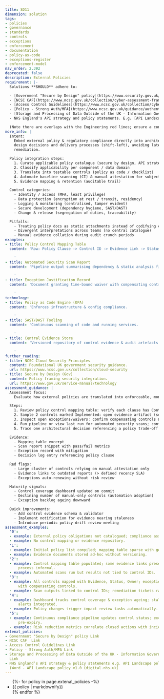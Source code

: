 ```yaml
---
title: SD11
dimension: solution
tags:
- policies
- governance
- standards
- controls
- exceptions
- enforcement
- documentation
- policy-as-code
- exceptions-register
- enforcement-model
nav_order: 2.392
deprecated: false
description: External Policies
requirement: |-
  Solutions **SHOULD** adhere to:

  - [Government "Secure by Design" policy](https://www.security.gov.uk/guidance/secure-by-design/)
  - [NCSC CAF](https://www.ncsc.gov.uk/collection/cyber-assessment-framework)
  - [Access Control Guidelines](https://www.ncsc.gov.uk/collection/cyber-assessment-framework/caf-objective-b/principle-b2-identity-and-access-control)
  - [Policy - Strong Auth/MFA](https://www.ncsc.gov.uk/guidance/authentication-methods-choosing-the-right-type)
  - [Storage and Processing of Data Outside of the UK - Information Governance Policy](https://digital.nhs.uk/data-and-information/looking-after-information/data-security-and-information-governance/nhs-and-social-care-data-off-shoring-and-the-use-of-public-cloud-services/guidance)
  - NHS England's API strategy and policy statements. E.g. [API Landscape policy document (Word, Aalto.digital.nhs.uk)](https://aalto.digital.nhs.uk/#/document/viewer/b61e0f92-b168-4173-8344-353360f4250e?library=5464c07f-daf1-4eee-b9b6-22e6c4dfbbd0)

  (Note there are overlaps with the Engineering red lines; ensure a consistent response and do not repeat assessments)
more_info: |
  Intent:
    Embed external policy & regulatory compliance directly into architecture
    design decisions and delivery processes (shift-left), avoiding late-stage
    remediation.

  Policy integration steps:
    1. Curate applicable policy catalogue (secure by design, API strategy, IG)
    2. Classify applicability per component / data domain
    3. Translate into testable controls (policy as code / checklist)
    4. Automate baseline scanning (CI) & manual attestation for subjective areas
    5. Evidence mapping & retention (auditable trail)

  Control categories:
    - Identity / access (MFA, least privilege)
    - Data protection (encryption at rest / transit, residency)
    - Logging & monitoring (centralised, tamper evident)
    - Secure development (dependency hygiene, SAST/DAST)
    - Change & release (segregation of duties, traceability)

  Pitfalls:
    - Treating policy docs as static attachments instead of codifying controls
    - Divergent interpretations across teams (no central catalogue)
    - Manual evidence collation during audit crunch periods
examples:
- title: Policy Control Mapping Table
  content: 'Row: Policy Clause -> Control ID -> Evidence Link -> Status.

    '
- title: Automated Security Scan Report
  content: 'Pipeline output summarising dependency & static analysis findings.

    '
- title: Exception Justification Record
  content: 'Document granting time-bound waiver with compensating controls.

    '
technology:
- title: Policy as Code Engine (OPA)
  content: 'Enforces infrastructure & config compliance.

    '
- title: SAST/DAST Tooling
  content: 'Continuous scanning of code and running services.

    '
- title: Central Evidence Store
  content: 'Versioned repository of control evidence & audit artefacts.

    '
further_reading:
- title: NCSC Cloud Security Principles
  content: Foundational UK government security guidance.
  url: https://www.ncsc.gov.uk/collection/cloud-security
- title: Secure by Design (Gov)
  content: Policy framing security integration.
  url: https://www.gov.uk/service-manual/technology
assessment_guidance: |
  Assessment focus:
    Evaluate how external policies are translated into enforceable, monitored controls with traceable evidence & exception lifecycle.

  Steps:
    1. Review policy control mapping table: verify each clause has Control ID + Evidence link + Status (not generic 'Covered').
    2. Sample 2 controls marked Implemented: open evidence artifact (scan report, config) ensure recency & authenticity (timestamp, hash).
    3. Inspect open exceptions/waivers: confirm compensating controls & expiry dates.
    4. Run pipeline or view last run for automated security scans; confirm gating on severity threshold.
    5. Trace one architectural decision referencing a policy trade-off (e.g. encryption approach) showing rationale.

  Evidence:
    - Mapping table excerpt
    - Scan report snippet with pass/fail metrics
    - Exception record with mitigation
    - Decision log entry referencing policy clause

  Red flags:
    - Large cluster of controls relying on manual attestation only
    - Evidence links to outdated reports (> defined recency SLA)
    - Exceptions auto-renewing without risk review

  Maturity signals:
    - Control coverage dashboard updated on commit
    - Declining number of manual-only controls (automation adoption)
    - Exception backlog ageing downward

  Quick improvements:
    - Add control evidence schema & validator
    - Implement notification for evidence nearing staleness
    - Introduce periodic policy drift review meeting
assessment_examples:
  '0':
  - example: External policy obligations not catalogued; compliance asserted verbally.
  - example: No control mapping or evidence repository.
  '1':
  - example: Initial policy list compiled; mapping table sparse with generic status.
  - example: Evidence documents stored ad-hoc without versioning.
  '2':
  - example: Control mapping table populated; some evidence links present; exception
      process informal.
  - example: Automated scans run but results not tied to control IDs.
  '3':
  - example: All controls mapped with Evidence, Status, Owner; exceptions time-bound
      with compensating controls.
  - example: Scan outputs linked to control IDs; remediation tickets raised.
  '4':
  - example: Dashboard tracks control coverage & exception ageing; stale evidence
      alerts integrated.
  - example: Policy changes trigger impact review tasks automatically.
  '5':
  - example: Continuous compliance pipeline updates control status; exceptions auto-escalate
      pre-expiry.
  - example: Risk reduction metrics correlate closed actions with incident trend improvements.
extenal_policies:
- Government "Secure by Design" policy Link
- NCSC CAF  Link
- Access Control Guidelines Link
- Policy - Strong Auth/MFA Link
- Storage and Processing of Data Outside of the UK - Information Governance Policy
  Link
- NHS England’s API strategy & policy statements e.g. API Landscape policy document
  (Word - API Landscape policy v1.0 (digital.nhs.uk)
---
```

<ul>
{%- for policy in page.extenal_policies  -%}
<li>
{{ policy  | markdownify}}
</li>
{% endfor %}
<ul>

